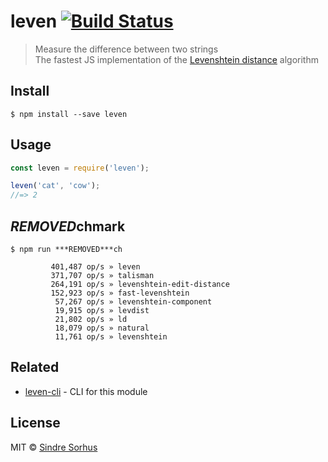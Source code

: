 # leven [![Build Status](https://travis-ci.org/sindresorhus/leven.svg?branch=master)](https://travis-ci.org/sindresorhus/leven)

> Measure the difference between two strings<br>
> The fastest JS implementation of the [Levenshtein distance](http://en.wikipedia.org/wiki/Levenshtein_distance) algorithm


## Install

```
$ npm install --save leven
```


## Usage

```js
const leven = require('leven');

leven('cat', 'cow');
//=> 2
```


## ***REMOVED***chmark

```
$ npm run ***REMOVED***ch
```

```
         401,487 op/s » leven
         371,707 op/s » talisman
         264,191 op/s » levenshtein-edit-distance
         152,923 op/s » fast-levenshtein
          57,267 op/s » levenshtein-component
          19,915 op/s » levdist
          21,802 op/s » ld
          18,079 op/s » natural
          11,761 op/s » levenshtein
```


## Related

- [leven-cli](https://github.com/sindresorhus/leven-cli) - CLI for this module


## License

MIT © [Sindre Sorhus](https://sindresorhus.com)
